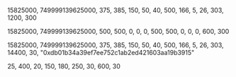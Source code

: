 15825000, 749999139625000, 375, 385, 150, 50, 40, 500, 166, 5, 26, 303, 1200, 300

15825000, 749999139625000, 500, 500, 0, 0, 0, 500, 500, 0, 0, 0, 600, 300

15825000, 749999139625000, 375, 385, 150, 50, 40, 500, 166, 5, 26, 303, 14400, 30, "0xdb01b34a39ef7ee752c1ab2ed421603aa19b3915"

25, 400, 20, 150, 180, 250, 30, 600, 30
